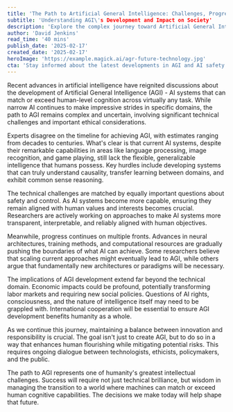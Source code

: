 ```yaml
---
title: 'The Path to Artificial General Intelligence: Challenges, Progress, and Implications'
subtitle: 'Understanding AGI\'s Development and Impact on Society'
description: 'Explore the complex journey toward Artificial General Intelligence (AGI), including technical challenges, safety considerations, and potential societal impacts. Learn how researchers are approaching the development of human-level AI while addressing crucial questions about control, ethics, and economic implications.'
author: 'David Jenkins'
read_time: '40 mins'
publish_date: '2025-02-17'
created_date: '2025-02-17'
heroImage: 'https://example.magick.ai/agr-future-technology.jpg'
cta: 'Stay informed about the latest developments in AGI and AI safety by following us on LinkedIn. Join a community of forward-thinking professionals discussing the future of artificial intelligence.'
---
```


Recent advances in artificial intelligence have reignited discussions about the development of Artificial General Intelligence (AGI) - AI systems that can match or exceed human-level cognition across virtually any task. While narrow AI continues to make impressive strides in specific domains, the path to AGI remains complex and uncertain, involving significant technical challenges and important ethical considerations.

Experts disagree on the timeline for achieving AGI, with estimates ranging from decades to centuries. What's clear is that current AI systems, despite their remarkable capabilities in areas like language processing, image recognition, and game playing, still lack the flexible, generalizable intelligence that humans possess. Key hurdles include developing systems that can truly understand causality, transfer learning between domains, and exhibit common sense reasoning.

The technical challenges are matched by equally important questions about safety and control. As AI systems become more capable, ensuring they remain aligned with human values and interests becomes crucial. Researchers are actively working on approaches to make AI systems more transparent, interpretable, and reliably aligned with human objectives.

Meanwhile, progress continues on multiple fronts. Advances in neural architectures, training methods, and computational resources are gradually pushing the boundaries of what AI can achieve. Some researchers believe that scaling current approaches might eventually lead to AGI, while others argue that fundamentally new architectures or paradigms will be necessary.

The implications of AGI development extend far beyond the technical domain. Economic impacts could be profound, potentially transforming labor markets and requiring new social policies. Questions of AI rights, consciousness, and the nature of intelligence itself may need to be grappled with. International cooperation will be essential to ensure AGI development benefits humanity as a whole.

As we continue this journey, maintaining a balance between innovation and responsibility is crucial. The goal isn't just to create AGI, but to do so in a way that enhances human flourishing while mitigating potential risks. This requires ongoing dialogue between technologists, ethicists, policymakers, and the public.

The path to AGI represents one of humanity's greatest intellectual challenges. Success will require not just technical brilliance, but wisdom in managing the transition to a world where machines can match or exceed human cognitive capabilities. The decisions we make today will help shape that future.